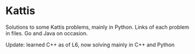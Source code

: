 # Kattis
Solutions to some Kattis problems, mainly in Python. Links of each problem in files.
Go and Java on occasion.

Update: learned C++ as of L6, now solving mainly in C++ and Python

